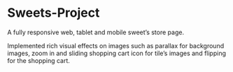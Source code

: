 # Sweets-Project
A fully responsive web, tablet and mobile sweet’s store page.


Implemented rich visual effects on images such as parallax for background images, zoom in and sliding shopping cart icon for tile’s images and flipping for the shopping cart.
